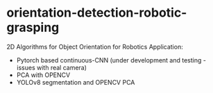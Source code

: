 # orientation-detection-robotic-grasping
2D Algorithms for Object Orientation for Robotics Application:
 - Pytorch based continuous-CNN (under development and testing - issues with real camera)
 - PCA with OPENCV
 - YOLOv8 segmentation and OPENCV PCA
